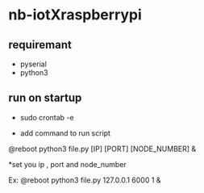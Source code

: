 # nb-iotXraspberrypi
## requiremant
- pyserial
- python3
## run on startup
- sudo crontab -e

- add command to run script

@reboot python3 file.py [IP] [PORT] [NODE_NUMBER] &

*set you ip , port and node_number

Ex: @reboot python3 file.py 127.0.0.1 6000 1 &
